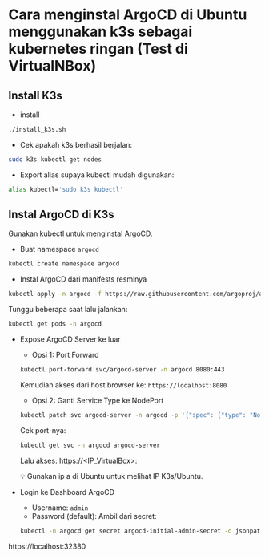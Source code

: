 # Cara menginstal ArgoCD di Ubuntu menggunakan k3s sebagai kubernetes ringan (Test di VirtualNBox)


## Install K3s
- install
```bash
./install_k3s.sh
```

- Cek apakah k3s berhasil berjalan:
```bash
sudo k3s kubectl get nodes
```

- Export alias supaya kubectl mudah digunakan:
```bash
alias kubectl='sudo k3s kubectl'
```

## Instal ArgoCD di K3s
Gunakan kubectl untuk menginstal ArgoCD.

- Buat namespace ```argocd```
```bash
kubectl create namespace argocd
```

- Instal ArgoCD dari manifests resminya
```bash
kubectl apply -n argocd -f https://raw.githubusercontent.com/argoproj/argo-cd/stable/manifests/install.yaml
```
Tunggu beberapa saat lalu jalankan:
```bash
kubectl get pods -n argocd
```

- Expose ArgoCD Server ke luar
    - Opsi 1: Port Forward
    ```bash
    kubectl port-forward svc/argocd-server -n argocd 8080:443
    ```
    Kemudian akses dari host browser ke:
    ```https://localhost:8080```
    - Opsi 2: Ganti Service Type ke NodePort
    ```bash
    kubectl patch svc argocd-server -n argocd -p '{"spec": {"type": "NodePort"}}'
    ```
    Cek port-nya:
    ```bash
    kubectl get svc -n argocd argocd-server
    ```
    Lalu akses: https://<IP_VirtualBox>:<NodePort>

    💡 Gunakan ip a di Ubuntu untuk melihat IP K3s/Ubuntu.

- Login ke Dashboard ArgoCD
    - Username: ```admin```
    - Password (default):
    Ambil dari secret:
    ```bash
    kubectl -n argocd get secret argocd-initial-admin-secret -o jsonpath="{.data.password}" | base64 -d
    ```
https://localhost:32380